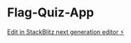# Flag-Quiz-App

[Edit in StackBlitz next generation editor ⚡️](https://stackblitz.com/~/github.com/Michelle600/Flag-Quiz-App)